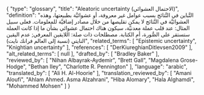 {
    "type": "glossary",
    "title": "Aleatoric uncertainty (الاحتمال العشوائي)",
    "definition": "التَّباين في النَّتائج بسبب عوامل غير معروفة، أو عشوائيَّة بطبيعتها، وهذه العشوائيَّة في النَّتائج لا يمكن تقليصها من خلال مصادر إضافيَّة للمعلومات. فعلى سبيل المثال: عند قلب عملة معدنيَّة، سيكون هناك احتمال عشوائي بشأن ما إذا كانت العملة ستستقر على الصُّورة، أم الكتابة.  مصطلحات ذات صلة: اللايقين المعرفي; عدم اليقين النايتي (نسبة إلى العالم فرانك نايت)",
    "related_terms": [
        "Epistemic uncertainty",
        "Knightian uncertainty"
    ],
    "references": [
        "DerKiureghianDitlevsen2009"
    ],
    "alt_related_terms": [
        null
    ],
    "drafted_by": [
        "Bradley Baker"
    ],
    "reviewed_by": [
        "Nihan Albayrak-Aydemir",
        "Brett Gall",
        "Magdalena Grose-Hodge",
        "Bethan Iley",
        "Charlotte R. Pennington"
    ],
    "language": "arabic",
    "translated_by": [
        "Ali H. Al-Hoorie"
    ],
    "translation_reviewed_by": [
        "Amani Aloufi",
        "Ahlam Ahmed، Asma Alzahrani",
        "Hiba Alomary",
        "Hala Alghamdi",
        "Mohammed Mohsen"
    ]
}